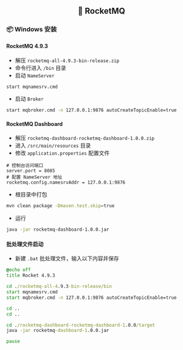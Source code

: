 <h2 align="center">📔 RocketMQ</h2>

### 📦 Windows 安装

#### RocketMQ 4.9.3

* 解压 `rocketmq-all-4.9.3-bin-release.zip`
* 命令行进入 `/bin` 目录
* 启动 `NameServer`

```bash
start mqnamesrv.cmd
```

* 启动 `Broker`

```bash
start mqbroker.cmd -n 127.0.0.1:9876 autoCreateTopicEnable=true
```

#### RocketMQ Dashboard

* 解压 `rocketmq-dashboard-rocketmq-dashboard-1.0.0.zip`
* 进入 `/src/main/resources` 目录
* 修改 `application.properties` 配置文件

```properties
# 控制台访问端口
server.port = 8085
# 配置 NameServer 地址
rocketmq.config.namesrvAddr = 127.0.0.1:9876
```

* 根目录中打包

```bash
mvn clean package -Dmaven.test.skip=true
```

* 运行

```bash
java -jar rocketmq-dashboard-1.0.0.jar
```

#### 批处理文件启动

* 新建 `.bat` 批处理文件，输入以下内容并保存

```bat
@echo off
title Rocket 4.9.3

cd ./rocketmq-all-4.9.3-bin-release/bin
start mqnamesrv.cmd
start mqbroker.cmd -n 127.0.0.1:9876 autoCreateTopicEnable=true

cd ..
cd ..

cd ./rocketmq-dashboard-rocketmq-dashboard-1.0.0/target
java -jar rocketmq-dashboard-1.0.0.jar

pause
```
